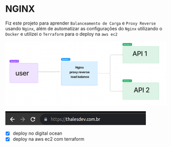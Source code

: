 # NGINX

Fiz este projeto para aprender `Balanceamento de Carga` e `Proxy Reverse` usando `Nginx`, além de automatizar as configurações do `Nginx` utilizando o `Docker` e utilizei o `Terraform` para o deploy na `aws ec2`

![projeto](./doc/nginx-load-balacer-proxy.png)

![projeto](./doc/dominio.png)

- [x] deploy no digital ocean
- [x] deploy na aws ec2 com terraform
